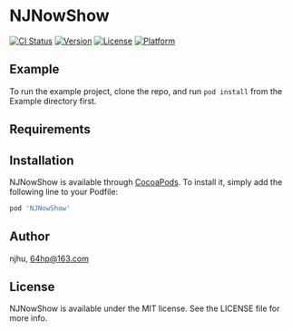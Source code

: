 # NJNowShow

[![CI Status](https://img.shields.io/travis/njhu/NJNowShow.svg?style=flat)](https://travis-ci.org/njhu/NJNowShow)
[![Version](https://img.shields.io/cocoapods/v/NJNowShow.svg?style=flat)](https://cocoapods.org/pods/NJNowShow)
[![License](https://img.shields.io/cocoapods/l/NJNowShow.svg?style=flat)](https://cocoapods.org/pods/NJNowShow)
[![Platform](https://img.shields.io/cocoapods/p/NJNowShow.svg?style=flat)](https://cocoapods.org/pods/NJNowShow)

## Example

To run the example project, clone the repo, and run `pod install` from the Example directory first.

## Requirements

## Installation

NJNowShow is available through [CocoaPods](https://cocoapods.org). To install
it, simply add the following line to your Podfile:

```ruby
pod 'NJNowShow'
```

## Author

njhu, 64hp@163.com

## License

NJNowShow is available under the MIT license. See the LICENSE file for more info.
